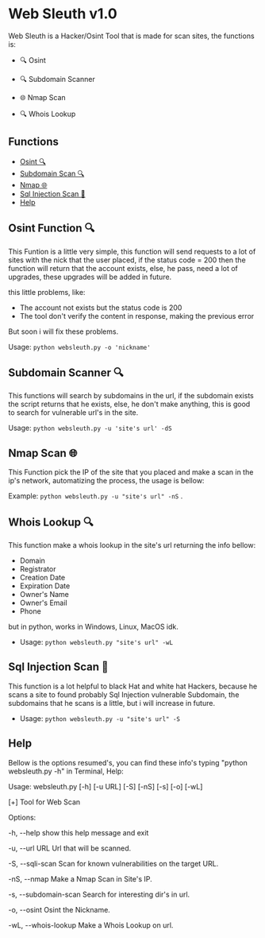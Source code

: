# Web Sleuth v1.0
Web Sleuth is a Hacker/Osint Tool that is made for scan sites, the functions is:

- 🔍 Osint

- 🔍 Subdomain Scanner

- 🌐 Nmap Scan

- 🔍 Whois Lookup

## Functions

- [Osint 🔍](#osint-function)
- [Subdomain Scan 🔍](#search-directories)
- [Nmap 🌐](#nmap-scan)
- [Sql Injection Scan 💉](#sql-injection-scan-)
- [Help](#help)

## Osint Function 🔍
This Funtion is a little very simple, this function will send requests to a lot of sites with the nick that the user placed, if the status code = 200 then the function will return that the account exists, else, he pass, need a lot of upgrades, these upgrades will be added in future.

this little problems, like:
- The account not exists but the status code is 200
- The tool don't verify the content in response, making the previous error

But soon i will fix these problems.

Usage: ```python websleuth.py -o 'nickname'```

## Subdomain Scanner 🔍
This functions will search by subdomains in the url, if the subdomain exists the script returns that he exists, else, he don't make anything, this is good to search for vulnerable url's in the site.

Usage: ```python websleuth.py -u 'site's url' -dS```

## Nmap Scan 🌐
This Function pick the IP of the site that you placed and make a scan in the ip's network, automatizing the process, the usage is bellow:

Example: ```python websleuth.py -u "site's url" -nS```
.

## Whois Lookup 🔍
This function make a whois lookup in the site's url returning the info bellow:

- Domain
- Registrator
- Creation Date
- Expiration Date
- Owner's Name
- Owner's Email
- Phone

but in python, works in Windows, Linux, MacOS idk.

- Usage: ```python websleuth.py "site's url" -wL```

## Sql Injection Scan 💉
This function is a lot helpful to black Hat and white hat Hackers, because he scans a site to found probably Sql Injection vulnerable Subdomain, the subdomains that he scans is a little, but i will increase in future.

- Usage: ```python websleuth.py -u "site's url" -S```

## Help
Bellow is the options resumed's, you can find these info's typing "python websleuth.py -h" in Terminal, Help:


Usage: websleuth.py [-h] [-u URL] [-S] [-nS] [-s] [-o] [-wL]


[+] Tool for Web Scan


Options:

  -h, --help            show this help message and exit

  -u, --url URL         Url that will be scanned.
  
  -S, --sqli-scan       Scan for known vulnerabilities on the target URL.
  
  -nS, --nmap           Make a Nmap Scan in Site's IP.
  
  -s, --subdomain-scan  Search for interesting dir's in url.
  
  -o, --osint           Osint the Nickname.
  
  -wL, --whois-lookup   Make a Whois Lookup on url.
